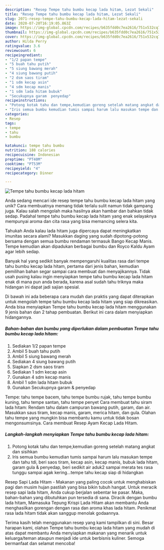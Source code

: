 ```yaml
---
description: "Resep Tempe tahu bumbu kecap lada hitam, Lezat Sekali"
title: "Resep Tempe tahu bumbu kecap lada hitam, Lezat Sekali"
slug: 2071-resep-tempe-tahu-bumbu-kecap-lada-hitam-lezat-sekali
date: 2020-07-20T16:19:05.863Z
image: https://img-global.cpcdn.com/recipes/b635fdd0c7ea2616/751x532cq70/tempe-tahu-bumbu-kecap-lada-hitam-foto-resep-utama.jpg
thumbnail: https://img-global.cpcdn.com/recipes/b635fdd0c7ea2616/751x532cq70/tempe-tahu-bumbu-kecap-lada-hitam-foto-resep-utama.jpg
cover: https://img-global.cpcdn.com/recipes/b635fdd0c7ea2616/751x532cq70/tempe-tahu-bumbu-kecap-lada-hitam-foto-resep-utama.jpg
author: Hilda Perry
ratingvalue: 3.6
reviewcount: 6
recipeingredient:
- "1/2 papan tempe"
- "5 buah tahu putih"
- "5 siung bawang merah"
- "4 siung bawang putih"
- "2 dsm saos tiram"
- "1 sdm kecap asin"
- "4 sdm kecap manis"
- "1 sdm lada hitam bubuk"
- "Secukupnya garam  penyedap"
recipeinstructions:
- "Potong kotak tahu dan tempe,kemudian goreng setelah matang angkat dan sisihkan"
- "Iris semua bumbu kemudian tumis sampai harum lalu masukan tempe dan tahu tdi, beri saos tiram, kecap asin, kecap manis, bubuk lada hitam, garam gula &amp; penyedap, beri sedikit air aduk2 sampai merata tes rasa tunggu sampai agak kering...tempe tahu kecap siap di hidangkan"
categories:
- Resep
tags:
- tempe
- tahu
- bumbu

katakunci: tempe tahu bumbu 
nutrition: 188 calories
recipecuisine: Indonesian
preptime: "PT40M"
cooktime: "PT53M"
recipeyield: "4"
recipecategory: Dinner

---
```



![Tempe tahu bumbu kecap lada hitam](https://img-global.cpcdn.com/recipes/b635fdd0c7ea2616/751x532cq70/tempe-tahu-bumbu-kecap-lada-hitam-foto-resep-utama.jpg)

Anda sedang mencari ide resep tempe tahu bumbu kecap lada hitam yang unik? Cara membuatnya memang tidak terlalu sulit namun tidak gampang juga. Kalau salah mengolah maka hasilnya akan hambar dan bahkan tidak sedap. Padahal tempe tahu bumbu kecap lada hitam yang enak selayaknya mempunyai aroma dan cita rasa yang bisa memancing selera kita.

Tahukah Anda kalau lada hitam juga dipercaya dapat meningkatkan imunitas secara alami? Masukkan daging yang sudah dipotong-potong bersama dengan semua bumbu rendaman termasuk Bango Kecap Manis. Tempe kemudian akan dipadukan berbagai bumbu dan Royco Kaldu Ayam agar lebih sedap.

Banyak hal yang sedikit banyak mempengaruhi kualitas rasa dari tempe tahu bumbu kecap lada hitam, pertama dari jenis bahan, kemudian pemilihan bahan segar sampai cara membuat dan menyajikannya. Tidak usah pusing kalau ingin menyiapkan tempe tahu bumbu kecap lada hitam enak di mana pun anda berada, karena asal sudah tahu triknya maka hidangan ini dapat jadi sajian spesial.


Di bawah ini ada beberapa cara mudah dan praktis yang dapat diterapkan untuk mengolah tempe tahu bumbu kecap lada hitam yang siap dikreasikan. Anda bisa menyiapkan Tempe tahu bumbu kecap lada hitam menggunakan 9 jenis bahan dan 2 tahap pembuatan. Berikut ini cara dalam menyiapkan hidangannya.

<!--inarticleads1-->

##### Bahan-bahan dan bumbu yang diperlukan dalam pembuatan Tempe tahu bumbu kecap lada hitam:

1. Sediakan 1/2 papan tempe
1. Ambil 5 buah tahu putih
1. Ambil 5 siung bawang merah
1. Sediakan 4 siung bawang putih
1. Siapkan 2 dsm saos tiram
1. Sediakan 1 sdm kecap asin
1. Gunakan 4 sdm kecap manis
1. Ambil 1 sdm lada hitam bubuk
1. Gunakan Secukupnya garam &amp; penyedap


Tempe: tahu tempe bacem, tahu tempe bumbu rujak, tahu tempe bumbu kuning, tahu tempe santan, tahu tempe penyet Cara membuat tahu siram lada hitam: Rendam tahu dalam campuran bawang putih, garam, dan air. Masukkan saus tiram, kecap manis, garam, merica hitam, dan gula. Olahan tahu tempe yang mungkin bisa membantu kamu untuk tidak bosan mengonsumsinya. Cara membuat Resep Ayam Kecap Lada Hitam. 

<!--inarticleads2-->

##### Langkah-langkah menyiapkan Tempe tahu bumbu kecap lada hitam:

1. Potong kotak tahu dan tempe,kemudian goreng setelah matang angkat dan sisihkan
1. Iris semua bumbu kemudian tumis sampai harum lalu masukan tempe dan tahu tdi, beri saos tiram, kecap asin, kecap manis, bubuk lada hitam, garam gula &amp; penyedap, beri sedikit air aduk2 sampai merata tes rasa tunggu sampai agak kering...tempe tahu kecap siap di hidangkan


Resep Sapi Lada Hitam - Makanan yang paling cocok untuk menghabiskan pagi dan musim hujan pastilah yang bisa bikin tubuh hangat. Untuk meracik resep sapi lada hitam, Anda cukup berjalan sebentar ke pasar. Maka, bahan-bahan yang dibutuhkan pun tersedia di sana. Diracik dengan bumbu lada hitam, Mamasuka Tepung Krispi Lada Hitam akan membantu Anda menghasilkan gorengan dengan rasa dan aroma khas lada hitam. Penikmat rasa lada hitam tidak akan sanggup menolak godaannya. 

Terima kasih telah menggunakan resep yang kami tampilkan di sini. Besar harapan kami, olahan Tempe tahu bumbu kecap lada hitam yang mudah di atas dapat membantu Anda menyiapkan makanan yang menarik untuk keluarga/teman ataupun menjadi ide untuk berbisnis kuliner. Semoga bermanfaat dan selamat mencoba!

